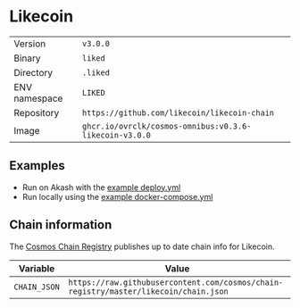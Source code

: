 # Likecoin

| | |
|---|---|
|Version|`v3.0.0`|
|Binary|`liked`|
|Directory|`.liked`|
|ENV namespace|`LIKED`|
|Repository|`https://github.com/likecoin/likecoin-chain`|
|Image|`ghcr.io/ovrclk/cosmos-omnibus:v0.3.6-likecoin-v3.0.0`|

## Examples

- Run on Akash with the [example deploy.yml](./deploy.yml)
- Run locally using the [example docker-compose.yml](./docker-compose.yml)

## Chain information

The [Cosmos Chain Registry](https://github.com/cosmos/chain-registry) publishes up to date chain info for Likecoin.

|Variable|Value|
|---|---|
|`CHAIN_JSON`|`https://raw.githubusercontent.com/cosmos/chain-registry/master/likecoin/chain.json`|
